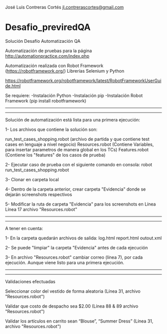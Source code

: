 José Luis Contreras Cortés
jl.contrerascortes@gmail.com

# Desafio_previredQA
Solución Desafío Automatización QA

Automatización de pruebas para la página http://automationpractice.com/index.php

Automatización realizada con Robot Framework (https://robotframework.org/) Librerías Selenium y Python

https://robotframework.org/robotframework/latest/RobotFrameworkUserGuide.html

Se requiere:
-Instalación Python
-Instalación pip
-Instalación Robot Framework (pip install robotframework)

-----------------------------------------------------------------------------------------------------
-----------------------------------------------------------------------------------------------------

Solución de automatización está lista para una primera ejecución:

1- Los archivos que contiene la solución son:
	
run_test_cases_shopping.robot (archivo de partida y que contiene test cases en lenguaje a nivel negocio)
Resources.robot (Contiene Variables, para insertar parametros de manera global en los TCs)
Features.robot	(Contiene los "features" de los casos de prueba)

2- Ejecutar caso de prueba con el siguiente comando en consola:
	robot run_test_cases_shopping.robot
	
3- Clonar en carpeta local 

4- Dentro de la carpeta anterior, crear carpeta "Evidencia" donde se dejarán screenshots respectivos

5- Modificar la ruta de carpeta "Evidencia" para los screenshots en Línea Línea 17 archivo "Resources.robot"

-----------------------------------------------------------------------------------------------------
-----------------------------------------------------------------------------------------------------

A tener en cuenta:

1- En la carpeta quedarán archivos de salida:
	log.html
	report.html
	outout.xml

2- Se puede "limpiar" la carpeta "Evidencia" antes de cada ejecución

3- En archivo "Resources.robot" cambiar correo (línea 7), por cada ejecución. Aunque viene listo para una primera ejecución.


-----------------------------------------------------------------------------------------------------
-----------------------------------------------------------------------------------------------------
Validaciones efectuadas

Seleccionar color del vestido de forma aleatoria (Línea 31, archivo "Resources.robot")

Validar que costo de despacho sea $2.00 (Línea 88 & 89 archivo "Resources.robot")

Validar los artículos en carrito sean “Blouse”, “Summer Dress” (Línea 31, archivo "Resources.robot")
